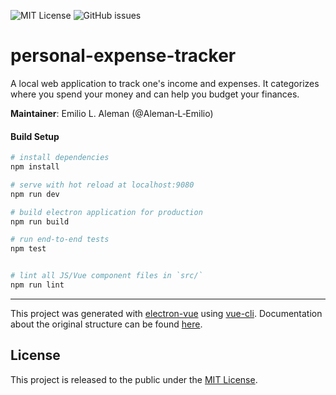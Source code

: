 ![MIT License](https://img.shields.io/badge/license-MIT-blue)
![GitHub issues](https://img.shields.io/github/issues/Aleman-L-Emilio/personalExpenseTracker)

# personal-expense-tracker
A local web application to track one's income and expenses. It categorizes where you spend your money and can help you budget your finances.

**Maintainer**: Emilio L. Aleman (@Aleman‑L‑Emilio)

#### Build Setup

``` bash
# install dependencies
npm install

# serve with hot reload at localhost:9080
npm run dev

# build electron application for production
npm run build

# run end-to-end tests
npm test


# lint all JS/Vue component files in `src/`
npm run lint

```

---

This project was generated with [electron-vue](https://github.com/SimulatedGREG/electron-vue) using [vue-cli](https://github.com/vuejs/vue-cli). Documentation about the original structure can be found [here](https://simulatedgreg.gitbooks.io/electron-vue/content/index.html).

## License
This project is released to the public under the [MIT License](LICENSE).
